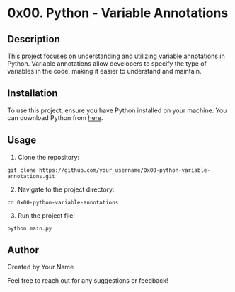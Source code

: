 # 0x00. Python - Variable Annotations

## Description
This project focuses on understanding and utilizing variable annotations in Python. Variable annotations allow developers to specify the type of variables in the code, making it easier to understand and maintain.

## Installation
To use this project, ensure you have Python installed on your machine. You can download Python from [here](https://www.python.org/downloads/).

## Usage
1. Clone the repository:
```
git clone https://github.com/your_username/0x00-python-variable-annotations.git
```

2. Navigate to the project directory:
```
cd 0x00-python-variable-annotations
```

3. Run the project file:
```
python main.py
```

## Author
Created by Your Name

Feel free to reach out for any suggestions or feedback!
